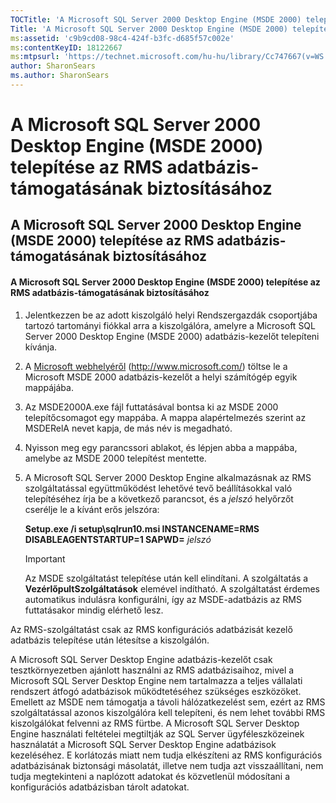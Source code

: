 ```yaml
---
TOCTitle: 'A Microsoft SQL Server 2000 Desktop Engine (MSDE 2000) telepítése az RMS adatbázis-támogatásának biztosításához'
Title: 'A Microsoft SQL Server 2000 Desktop Engine (MSDE 2000) telepítése az RMS adatbázis-támogatásának biztosításához'
ms:assetid: 'c9b9cd08-98c4-424f-b3fc-d685f57c002e'
ms:contentKeyID: 18122667
ms:mtpsurl: 'https://technet.microsoft.com/hu-hu/library/Cc747667(v=WS.10)'
author: SharonSears
ms.author: SharonSears
---
```


A Microsoft SQL Server 2000 Desktop Engine (MSDE 2000) telepítése az RMS adatbázis-támogatásának biztosításához
===============================================================================================================

A Microsoft SQL Server 2000 Desktop Engine (MSDE 2000) telepítése az RMS adatbázis-támogatásának biztosításához
---------------------------------------------------------------------------------------------------------------

#### A Microsoft SQL Server 2000 Desktop Engine (MSDE 2000) telepítése az RMS adatbázis-támogatásának biztosításához

1.  Jelentkezzen be az adott kiszolgáló helyi Rendszergazdák csoportjába tartozó tartományi fiókkal arra a kiszolgálóra, amelyre a Microsoft SQL Server 2000 Desktop Engine (MSDE 2000) adatbázis-kezelőt telepíteni kívánja.

2.  A [Microsoft webhelyéről](http://www.microsoft.com/) (http://www.microsoft.com/) töltse le a Microsoft MSDE 2000 adatbázis-kezelőt a helyi számítógép egyik mappájába.

3.  Az MSDE2000A.exe fájl futtatásával bontsa ki az MSDE 2000 telepítőcsomagot egy mappába. A mappa alapértelmezés szerint az MSDERelA nevet kapja, de más név is megadható.

4.  Nyisson meg egy parancssori ablakot, és lépjen abba a mappába, amelybe az MSDE 2000 telepítést mentette.

5.  A Microsoft SQL Server 2000 Desktop Engine alkalmazásnak az RMS szolgáltatással együttműködést lehetővé tevő beállításokkal való telepítéséhez írja be a következő parancsot, és a *jelszó* helyőrzőt cserélje le a kívánt erős jelszóra:

    **Setup.exe /i setup\\sqlrun10.msi INSTANCENAME=RMS DISABLEAGENTSTARTUP=1 SAPWD=** *jelszó*

    > [!IMPORTANT]  
    > Az MSDE szolgáltatást telepítése után kell elindítani. A szolgáltatás a **VezérlőpultSzolgáltatások** elemével indítható. A szolgáltatást érdemes automatikus indulásra konfigurálni, így az MSDE-adatbázis az RMS futtatásakor mindig elérhető lesz. 

Az RMS-szolgáltatást csak az RMS konfigurációs adatbázisát kezelő adatbázis telepítése után létesítse a kiszolgálón.

A Microsoft SQL Server Desktop Engine adatbázis-kezelőt csak tesztkörnyezetben ajánlott használni az RMS adatbázisaihoz, mivel a Microsoft SQL Server Desktop Engine nem tartalmazza a teljes vállalati rendszert átfogó adatbázisok működtetéséhez szükséges eszközöket. Emellett az MSDE nem támogatja a távoli hálózatkezelést sem, ezért az RMS szolgáltatással azonos kiszolgálóra kell telepíteni, és nem lehet további RMS kiszolgálókat felvenni az RMS fürtbe. A Microsoft SQL Server Desktop Engine használati feltételei megtiltják az SQL Server ügyféleszközeinek használatát a Microsoft SQL Server Desktop Engine adatbázisok kezeléséhez. E korlátozás miatt nem tudja elkészíteni az RMS konfigurációs adatbázisának biztonsági másolatát, illetve nem tudja azt visszaállítani, nem tudja megtekinteni a naplózott adatokat és közvetlenül módosítani a konfigurációs adatbázisban tárolt adatokat.
